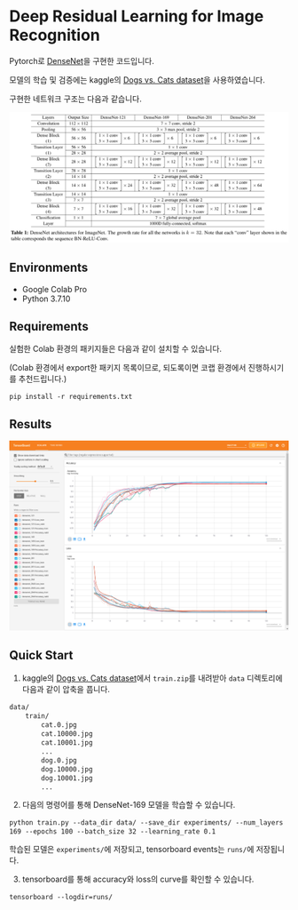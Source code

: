 # Deep Residual Learning for Image Recognition

Pytorch로 [DenseNet](https://arxiv.org/abs/1608.06993)을 구현한 코드입니다.

모델의 학습 및 검증에는 kaggle의 [Dogs vs. Cats dataset](https://www.kaggle.com/c/dogs-vs-cats/data)을 사용하였습니다.

구현한 네트워크 구조는 다음과 같습니다.

![architectures](./assets/architectures.png)

## Environments

- Google Colab Pro
- Python 3.7.10

## Requirements

실험한 Colab 환경의 패키지들은 다음과 같이 설치할 수 있습니다.

(Colab 환경에서 export한 패키지 목록이므로, 되도록이면 코랩 환경에서 진행하시기를 추천드립니다.)

```
pip install -r requirements.txt
```

## Results

![results](./assets/result.png)

## Quick Start

1. kaggle의 [Dogs vs. Cats dataset](https://www.kaggle.com/c/dogs-vs-cats/data)에서 `train.zip`를 내려받아 `data` 디렉토리에 다음과 같이 압축을 풉니다.
```
data/
    train/
        cat.0.jpg
        cat.10000.jpg
        cat.10001.jpg
        ...
        dog.0.jpg
        dog.10000.jpg
        dog.10001.jpg
        ...
```

2. 다음의 명령어를 통해 DenseNet-169 모델을 학습할 수 있습니다.

```
python train.py --data_dir data/ --save_dir experiments/ --num_layers 169 --epochs 100 --batch_size 32 --learning_rate 0.1
```

학습된 모델은 `experiments/`에 저장되고, tensorboard events는 `runs/`에 저장됩니다.

3. tensorboard를 통해 accuracy와 loss의 curve를 확인할 수 있습니다.

```
tensorboard --logdir=runs/
```